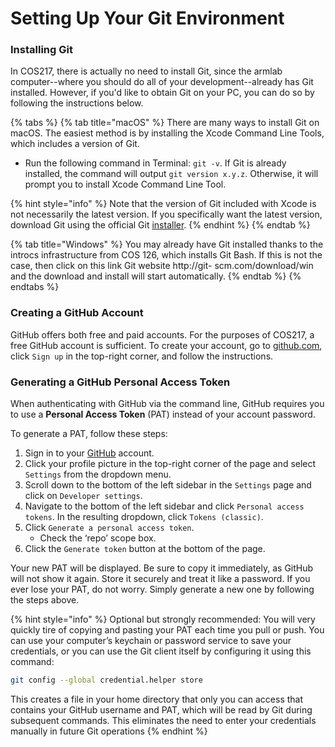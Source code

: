 # Setting Up Your Git Environment

### Installing Git

In COS217, there is actually no need to install Git, since the armlab computer--where you should do all of your development--already has Git installed. However, if you'd like to obtain Git on your PC, you can do so by following the instructions below.&#x20;

{% tabs %}
{% tab title="macOS" %}
There are many ways to install Git on macOS. The easiest method is by installing the Xcode Command Line Tools, which includes a version of Git.&#x20;

* Run the following command in Terminal: `git -v`. If Git is already installed, the command will output `git version x.y.z`. Otherwise, it will prompt you to install Xcode Command Line Tool.&#x20;

{% hint style="info" %}
Note that the version of Git included with Xcode is not necessarily the latest version. If you specifically want the latest version, download Git using the official Git [installer](https://git-scm.com/download/mac).&#x20;
{% endhint %}
{% endtab %}

{% tab title="Windows" %}
You may already have Git installed thanks to the introcs infrastructure from COS 126, which installs Git Bash. If this is not the case, then click on this link Git website http://git- scm.com/download/win and the download and install will start automatically.
{% endtab %}
{% endtabs %}

### Creating a GitHub Account

GitHub offers both free and paid accounts. For the purposes of COS217, a free GitHub account is sufficient. To create your account, go to [github.com](https://github.com/), click `Sign up` in the top-right corner, and follow the instructions.&#x20;

### Generating a GitHub Personal Access Token&#x20;

When authenticating with GitHub via the command line, GitHub requires you to use a **Personal Access Token** (PAT) instead of your account password.&#x20;

To generate a PAT, follow these steps:

1. Sign in to your [GitHub](https://github.com/) account.&#x20;
2. Click your profile picture in the top-right corner of the page and select `Settings` from the dropdown menu.
3. Scroll down to the bottom of the left sidebar in the `Settings` page and click on `Developer settings`.
4. Navigate to the bottom of the left sidebar and click `Personal access tokens`. In the resulting dropdown, click `Tokens (classic)`.
5. Click `Generate a personal access token`.
   * Check the ‘repo’ scope box.&#x20;
6. Click the `Generate token` button at the bottom of the page.

Your new PAT will be displayed. Be sure to copy it immediately, as GitHub will not show it again. Store it securely and treat it like a password. If you ever lose your PAT, do not worry. Simply generate a new one by following the steps above.

{% hint style="info" %}
Optional but strongly recommended: You will very quickly tire of copying and pasting your PAT each time you pull or push. You can use your computer’s keychain or password service to save your credentials, or you can use the Git client itself by configuring it using this command:

```bash
git config --global credential.helper store
```

This creates a file in your home directory that only you can access that contains your GitHub username and PAT, which will be read by Git during subsequent commands. This eliminates the need to enter your credentials manually in future Git operations
{% endhint %}
